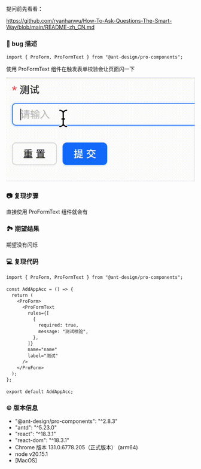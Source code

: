 提问前先看看：

https://github.com/ryanhanwu/How-To-Ask-Questions-The-Smart-Way/blob/main/README-zh_CN.md

### 🐛 bug 描述

```tsx
import { ProForm, ProFormText } from "@ant-design/pro-components";
```
使用 ProFormText 组件在触发表单校验会让页面闪一下

![ProFormText 组件校验闪烁 bug](./bug.gif)

### 📷 复现步骤

直接使用 ProFormText 组件就会有

### 🏞 期望结果

期望没有闪烁

### 💻 复现代码

```tsx
import { ProForm, ProFormText } from "@ant-design/pro-components";

const AddAppAcc = () => {
  return (
    <ProForm>
      <ProFormText
        rules={[
          {
            required: true,
            message: "测试校验",
          },
        ]}
        name="name"
        label="测试"
      />
    </ProForm>
  );
};

export default AddAppAcc;
```

### © 版本信息

- "@ant-design/pro-components": "^2.8.3"
- "antd": "^5.23.0"
- "react": "^18.3.1"
- "react-dom": "^18.3.1"
- Chrome 版本 131.0.6778.205（正式版本） (arm64)
- node v20.15.1
- [MacOS]
